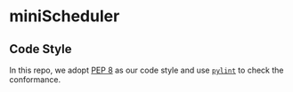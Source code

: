 # miniScheduler

## Code Style
In this repo, we adopt [PEP 8](https://www.python.org/dev/peps/pep-0008/) as our code style and use [`pylint`](https://www.pylint.org) to check the conformance. 
